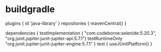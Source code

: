# buildgradle
plugins {
    id 'java-library'
}
repositories {
    mavenCentral()
}

dependencies {
    testImplementation (
            "com.codeborne:selenide:5.20.3",
            "org.junit.jupiter:junit-jupiter-api:5.7.1")
    testRuntimeOnly "org.junit.jupiter:junit-jupiter-engine:5.7.1"
}
test {
    useJUnitPlatform()
}
